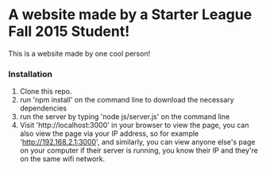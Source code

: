 # A website made by a Starter League Fall 2015 Student!

This is a website made by one cool person!

### Installation

1. Clone this repo.
2. run 'npm install' on the command line to download the necessary dependencies
3. run the server by typing 'node js/server.js' on the command line
4. Visit 'http://localhost:3000' in your browser to view the page, you can also view the page via your IP address, so for example 'http://192.168.2.1:3000', and similarly, you can view anyone else's page on your computer if their server is running, you know their IP and they're on the same wifi network.